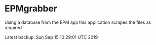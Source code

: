 # EPMgrabber
Using a database from the EPM app this application scrapes the files as required


Latest backup: Sun Sep 15 10:29:01 UTC 2019
